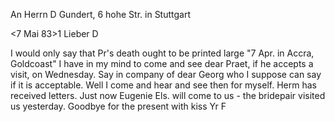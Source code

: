 An Herrn D Gundert, 6 hohe Str. in Stuttgart

 <7 Mai 83>1
Lieber D

I would only say that Pr's death ought to be printed large "7 Apr. in Accra, Goldcoast" I have in my mind to come and see dear Praet, if he accepts a visit, on Wednesday. Say in company of dear Georg who I suppose can say if it is acceptable. Well I come and hear and see then for myself. Herm has received letters. Just now Eugenie Els. will come to us - the bridepair visited us yesterday. Goodbye for the present with kiss
 Yr F
